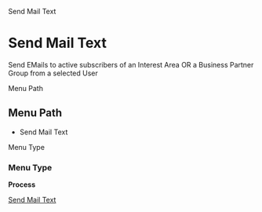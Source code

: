 
Send Mail Text
# Send Mail Text


Send EMails to active subscribers of an Interest Area OR a Business Partner Group from a selected User

Menu Path
## Menu Path



- Send Mail Text

Menu Type
### Menu Type

**Process**


[Send Mail Text](../../functional-guide/process/process-r_mailtext-send.md)